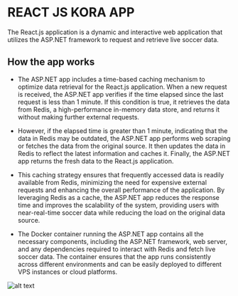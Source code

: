 # REACT JS KORA APP

The React.js application is a dynamic and interactive web application that utilizes the ASP.NET framework to request and retrieve live soccer data.

## How the app works

- The ASP.NET app includes a time-based caching mechanism to optimize data retrieval for the React.js application. When a new request is received, the ASP.NET app verifies if the time elapsed since the last request is less than 1 minute. If this condition is true, it retrieves the data from Redis, a high-performance in-memory data store, and returns it without making further external requests.

- However, if the elapsed time is greater than 1 minute, indicating that the data in Redis may be outdated, the ASP.NET app performs web scraping or fetches the data from the original source. It then updates the data in Redis to reflect the latest information and caches it. Finally, the ASP.NET app returns the fresh data to the React.js application.

- This caching strategy ensures that frequently accessed data is readily available from Redis, minimizing the need for expensive external requests and enhancing the overall performance of the application. By leveraging Redis as a cache, the ASP.NET app reduces the response time and improves the scalability of the system, providing users with near-real-time soccer data while reducing the load on the original data source.

- The Docker container running the ASP.NET app contains all the necessary components, including the ASP.NET framework, web server, and any dependencies required to interact with Redis and fetch live soccer data. The container ensures that the app runs consistently across different environments and can be easily deployed to different VPS instances or cloud platforms.

![alt text](https://imgtr.ee/images/2023/06/20/ZmRlB.png)
